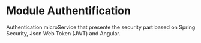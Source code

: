 # Module Authentification

Authentication microService that presente the security part based on Spring Security, Json Web Token (JWT) and Angular.

